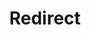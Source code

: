 ﻿---
layout: src/layouts/Redirect.astro
title: Redirect
redirect: /docs/packaging-applications/build-servers/tfs-azure-devops/using-octopus-extension/build-versions-in-team-build
pubDate:  2023-01-01
navSearch: false
navSitemap: false
navMenu: false
---
